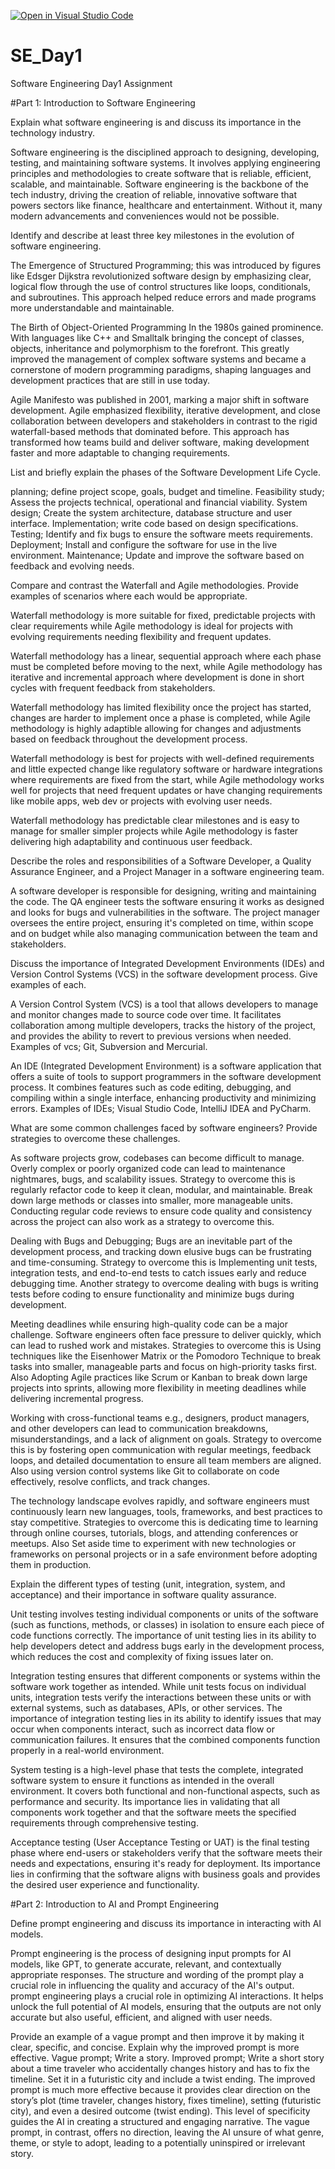 [![Open in Visual Studio Code](https://classroom.github.com/assets/open-in-vscode-2e0aaae1b6195c2367325f4f02e2d04e9abb55f0b24a779b69b11b9e10269abc.svg)](https://classroom.github.com/online_ide?assignment_repo_id=18373507&assignment_repo_type=AssignmentRepo)
# SE_Day1
Software Engineering Day1 Assignment

#Part 1: Introduction to Software Engineering

Explain what software engineering is and discuss its importance in the technology industry.

Software engineering is the disciplined approach to designing, developing, testing, and maintaining software systems. It involves applying engineering principles and methodologies to create software that is reliable, efficient, scalable, and maintainable.
Software engineering is the backbone of the tech industry, driving the creation of reliable, innovative software that powers sectors like finance, healthcare and entertainment. Without it, many modern advancements and conveniences would not be possible.

Identify and describe at least three key milestones in the evolution of software engineering.

The Emergence of Structured Programming; this was introduced by figures like Edsger Dijkstra revolutionized software design by emphasizing clear, logical flow through the use of control structures like loops, conditionals, and subroutines. This approach helped reduce errors and made programs more understandable and maintainable.

The Birth of Object-Oriented Programming In the 1980s gained prominence. With languages like C++ and Smalltalk bringing the concept of classes, objects, inheritance and polymorphism to the forefront. This greatly improved the management of complex software systems and became a cornerstone of modern programming paradigms, shaping languages and development practices that are still in use today.

Agile Manifesto was published in 2001, marking a major shift in software development. Agile emphasized flexibility, iterative development, and close collaboration between developers and stakeholders in contrast to the rigid waterfall-based methods that dominated before. This approach has transformed how teams build and deliver software, making development faster and more adaptable to changing requirements.

List and briefly explain the phases of the Software Development Life Cycle.

planning; define project scope, goals, budget and timeline.
Feasibility study; Assess the projects technical, operational and financial viability.
System design; Create the system architecture, database structure and user interface.
Implementation; write code based on design specifications.
Testing; Identify and fix bugs to ensure the software meets requirements.
Deployment; Install and configure the software for use in the live environment.
Maintenance; Update and improve the software based on feedback and evolving needs.

Compare and contrast the Waterfall and Agile methodologies. Provide examples of scenarios where each would be appropriate.

Waterfall methodology is more suitable for fixed, predictable projects with clear requirements while Agile methodology is ideal for projects with evolving requirements needing flexibility and frequent updates.

Waterfall methodology has a linear, sequential approach where each phase must be completed before moving to the next, while Agile methodology has iterative and incremental approach where development is done in short cycles with frequent feedback from stakeholders.

Waterfall methodology has limited flexibility once the project has started, changes are harder to implement once a phase is completed, while Agile methodology is highly adaptible allowing for changes and adjustments based on feedback throughout the development process.

Waterfall methodology is best for projects with well-defined requirements and little expected change like regulatory software or hardware integrations where requirements are fixed from the start, while Agile methodology works well for projects that need frequent updates or have changing requirements like mobile apps, web dev or projects with evolving user needs.

Waterfall methodology has predictable clear milestones and is easy to manage for smaller simpler projects while Agile methodology is faster delivering high adaptability and continuous user feedback.


Describe the roles and responsibilities of a Software Developer, a Quality Assurance Engineer, and a Project Manager in a software engineering team.

A software developer is responsible for designing, writing and maintaining the code.
The QA engineer tests the software ensuring it works as designed and looks for bugs and vulnerabilities in the software.
The project manager oversees the entire project, ensuring it's completed on time, within scope and on budget while also managing communication between the team and stakeholders.

Discuss the importance of Integrated Development Environments (IDEs) and Version Control Systems (VCS) in the software development process. Give examples of each.

A Version Control System (VCS) is a tool that allows developers to manage and monitor changes made to source code over time. It facilitates collaboration among multiple developers, tracks the history of the project, and provides the ability to revert to previous versions when needed. 
Examples of vcs; Git, Subversion and Mercurial.

An IDE (Integrated Development Environment) is a software application that offers a suite of tools to support programmers in the software development process. It combines features such as code editing, debugging, and compiling within a single interface, enhancing productivity and minimizing errors.
Examples of IDEs; Visual Studio Code, IntelliJ IDEA and PyCharm.

What are some common challenges faced by software engineers? Provide strategies to overcome these challenges.

As software projects grow, codebases can become difficult to manage. Overly complex or poorly organized code can lead to maintenance nightmares, bugs, and scalability issues. Strategy to overcome this is regularly refactor code to keep it clean, modular, and maintainable. Break down large methods or classes into smaller, more manageable units. Conducting regular code reviews to ensure code quality and consistency across the project can also work as a strategy to overcome this.

Dealing with Bugs and Debugging; Bugs are an inevitable part of the development process, and tracking down elusive bugs can be frustrating and time-consuming. 
Strategy to overcome this is Implementing unit tests, integration tests, and end-to-end tests to catch issues early and reduce debugging time.
Another strategy to overcome dealing with bugs is writing tests before coding to ensure functionality and minimize bugs during development.

Meeting deadlines while ensuring high-quality code can be a major challenge. Software engineers often face pressure to deliver quickly, which can lead to rushed work and mistakes. 
Strategies to overcome this is Using techniques like the Eisenhower Matrix or the Pomodoro Technique to break tasks into smaller, manageable parts and focus on high-priority tasks first. Also Adopting Agile practices like Scrum or Kanban to break down large projects into sprints, allowing more flexibility in meeting deadlines while delivering incremental progress.

Working with cross-functional teams e.g., designers, product managers, and other developers can lead to communication breakdowns, misunderstandings, and a lack of alignment on goals. Strategy to overcome this is by fostering open communication with regular meetings, feedback loops, and detailed documentation to ensure all team members are aligned. Also using version control systems like Git to collaborate on code effectively, resolve conflicts, and track changes. 

The technology landscape evolves rapidly, and software engineers must continuously learn new languages, tools, frameworks, and best practices to stay competitive. Strategies to overcome this is dedicating time to learning through online courses, tutorials, blogs, and attending conferences or meetups. Also Set aside time to experiment with new technologies or frameworks on personal projects or in a safe environment before adopting them in production.

Explain the different types of testing (unit, integration, system, and acceptance) and their importance in software quality assurance.

Unit testing involves testing individual components or units of the software (such as functions, methods, or classes) in isolation to ensure each piece of code functions correctly. The importance of unit testing lies in its ability to help developers detect and address bugs early in the development process, which reduces the cost and complexity of fixing issues later on.

Integration testing ensures that different components or systems within the software work together as intended. While unit tests focus on individual units, integration tests verify the interactions between these units or with external systems, such as databases, APIs, or other services. The importance of integration testing lies in its ability to identify issues that may occur when components interact, such as incorrect data flow or communication failures. It ensures that the combined components function properly in a real-world environment.

System testing is a high-level phase that tests the complete, integrated software system to ensure it functions as intended in the overall environment. It covers both functional and non-functional aspects, such as performance and security. Its importance lies in validating that all components work together and that the software meets the specified requirements through comprehensive testing.

Acceptance testing (User Acceptance Testing or UAT) is the final testing phase where end-users or stakeholders verify that the software meets their needs and expectations, ensuring it's ready for deployment. Its importance lies in confirming that the software aligns with business goals and provides the desired user experience and functionality.

#Part 2: Introduction to AI and Prompt Engineering


Define prompt engineering and discuss its importance in interacting with AI models.

Prompt engineering is the process of designing input prompts for AI models, like GPT, to generate accurate, relevant, and contextually appropriate responses. The structure and wording of the prompt play a crucial role in influencing the quality and accuracy of the AI's output.
prompt engineering plays a crucial role in optimizing AI interactions. It helps unlock the full potential of AI models, ensuring that the outputs are not only accurate but also useful, efficient, and aligned with user needs.


Provide an example of a vague prompt and then improve it by making it clear, specific, and concise. Explain why the improved prompt is more effective.
Vague prompt; Write a story.
Improved prompt; Write a short story about a time traveler who accidentally changes history and has to fix the timeline. Set it in a futuristic city and include a twist ending.
The improved prompt is much more effective because it provides clear direction on the story’s plot (time traveler, changes history, fixes timeline), setting (futuristic city), and even a desired outcome (twist ending). This level of specificity guides the AI in creating a structured and engaging narrative.
The vague prompt, in contrast, offers no direction, leaving the AI unsure of what genre, theme, or style to adopt, leading to a potentially uninspired or irrelevant story.
